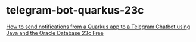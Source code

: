 # telegram-bot-quarkus-23c
[How to send notifications from a Quarkus app to a Telegram Chatbot using Java and the Oracle Database 23c Free](https://juarezjunior.medium.com/how-to-send-notifications-from-a-quarkus-app-to-a-telegram-chatbot-using-java-and-the-oracle-6fc6940ac8d5)
